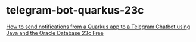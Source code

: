 # telegram-bot-quarkus-23c
[How to send notifications from a Quarkus app to a Telegram Chatbot using Java and the Oracle Database 23c Free](https://juarezjunior.medium.com/how-to-send-notifications-from-a-quarkus-app-to-a-telegram-chatbot-using-java-and-the-oracle-6fc6940ac8d5)
